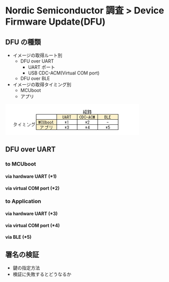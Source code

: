 # Nordic Semiconductor 調査 > Device Firmware Update(DFU)


## DFU の種類

* イメージの取得ルート別
  * DFU over UART
    * UART ポート
    * USB CDC-ACM(Virtual COM port)
  * DFU over BLE
* イメージの取得タイミング別
  * MCUboot
  * アプリ

![image](images/pattern.png)

## DFU over UART

### to MCUboot

#### via hardware UART (*1)

#### via virtual COM port (*2)


### to Application

#### via hardware UART (*3)

#### via virtual COM port (*4)

#### via BLE (*5)

## 署名の検証

* 鍵の指定方法
* 検証に失敗するとどうなるか
